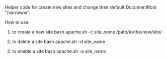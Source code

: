 Helper code for create new sites and change their default DocumentRoot "/var/www".

How to use:

1. to create a new site
	bash apache.sh -c site_name /path/to/the/new/site/

2. to delete a site
	bash apache.sh -d site_name

3. to enable a site
	bash apache.sh -a site_name

